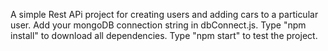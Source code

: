 A simple Rest APi project for creating users and adding cars to a particular user.
Add your mongoDB connection string in dbConnect.js.
Type "npm install" to download all dependencies.
Type "npm start" to test the project.